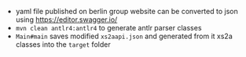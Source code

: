 * yaml file published on berlin group website can be converted to json using https://editor.swagger.io/
* `mvn clean antlr4:antlr4` to generate antlr parser classes
* `Main#main` saves modified `xs2aapi.json` and generated from it xs2a classes into the `target` folder

